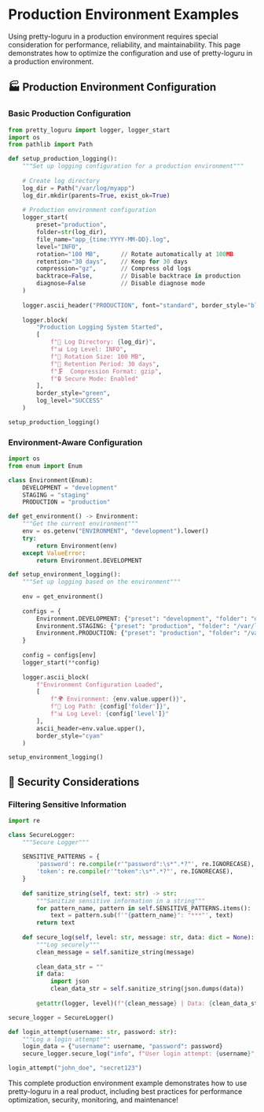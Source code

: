 # Production Environment Examples

Using pretty-loguru in a production environment requires special consideration for performance, reliability, and maintainability. This page demonstrates how to optimize the configuration and use of pretty-loguru in a production environment.

## 🏭 Production Environment Configuration

### Basic Production Configuration

```python
from pretty_loguru import logger, logger_start
import os
from pathlib import Path

def setup_production_logging():
    """Set up logging configuration for a production environment"""
    
    # Create log directory
    log_dir = Path("/var/log/myapp")
    log_dir.mkdir(parents=True, exist_ok=True)
    
    # Production environment configuration
    logger_start(
        preset="production",
        folder=str(log_dir),
        file_name="app_{time:YYYY-MM-DD}.log",
        level="INFO",
        rotation="100 MB",      // Rotate automatically at 100MB
        retention="30 days",    // Keep for 30 days
        compression="gz",       // Compress old logs
        backtrace=False,        // Disable backtrace in production
        diagnose=False          // Disable diagnose mode
    )
    
    logger.ascii_header("PRODUCTION", font="standard", border_style="blue")
    
    logger.block(
        "Production Logging System Started",
        [
            f"📁 Log Directory: {log_dir}",
            f"📊 Log Level: INFO",
            f"🔄 Rotation Size: 100 MB",
            f"📅 Retention Period: 30 days",
            f"🗜️  Compression Format: gzip",
            f"🔒 Secure Mode: Enabled"
        ],
        border_style="green",
        log_level="SUCCESS"
    )

setup_production_logging()
```

### Environment-Aware Configuration

```python
import os
from enum import Enum

class Environment(Enum):
    DEVELOPMENT = "development"
    STAGING = "staging"
    PRODUCTION = "production"

def get_environment() -> Environment:
    """Get the current environment"""
    env = os.getenv("ENVIRONMENT", "development").lower()
    try:
        return Environment(env)
    except ValueError:
        return Environment.DEVELOPMENT

def setup_environment_logging():
    """Set up logging based on the environment"""
    
    env = get_environment()
    
    configs = {
        Environment.DEVELOPMENT: {"preset": "development", "folder": "dev_logs", "level": "DEBUG"},
        Environment.STAGING: {"preset": "production", "folder": "/var/log/myapp/staging", "level": "INFO"},
        Environment.PRODUCTION: {"preset": "production", "folder": "/var/log/myapp/production", "level": "WARNING"}
    }
    
    config = configs[env]
    logger_start(**config)
    
    logger.ascii_block(
        f"Environment Configuration Loaded",
        [
            f"🌍 Environment: {env.value.upper()}",
            f"📁 Log Path: {config['folder']}",
            f"📊 Log Level: {config['level']}"
        ],
        ascii_header=env.value.upper(),
        border_style="cyan"
    )

setup_environment_logging()
```

## 🔐 Security Considerations

### Filtering Sensitive Information

```python
import re

class SecureLogger:
    """Secure Logger"""
    
    SENSITIVE_PATTERNS = {
        'password': re.compile(r'"password":\s*".*?"', re.IGNORECASE),
        'token': re.compile(r'"token":\s*".*?"', re.IGNORECASE),
    }
    
    def sanitize_string(self, text: str) -> str:
        """Sanitize sensitive information in a string"""
        for pattern_name, pattern in self.SENSITIVE_PATTERNS.items():
            text = pattern.sub(f'"{pattern_name}": "***"', text)
        return text
    
    def secure_log(self, level: str, message: str, data: dict = None):
        """Log securely"""
        clean_message = self.sanitize_string(message)
        
        clean_data_str = ""
        if data:
            import json
            clean_data_str = self.sanitize_string(json.dumps(data))
        
        getattr(logger, level)(f"{clean_message} | Data: {clean_data_str}")

secure_logger = SecureLogger()

def login_attempt(username: str, password: str):
    """Log a login attempt"""
    login_data = {"username": username, "password": password}
    secure_logger.secure_log("info", f"User login attempt: {username}", login_data)

login_attempt("john_doe", "secret123")
```

This complete production environment example demonstrates how to use pretty-loguru in a real product, including best practices for performance optimization, security, monitoring, and maintenance!
